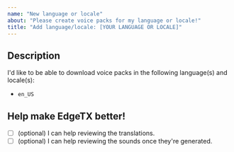 ```yaml
---
name: "New language or locale"
about: "Please create voice packs for my language or locale!"
title: "Add language/locale: [YOUR LANGUAGE OR LOCALE]"
---
```


## Description

I'd like to be able to download voice packs in the following language(s) and locale(s):

<!-- Please list the languages or locales that you'd like to use. Example: `fr_BE`, Japanese, Spanish (Colombia) and add them to the issue title as well. You can find the (BCP-47) code for many locales in https://learn.microsoft.com/en-us/azure/ai-services/speech-service/language-support?tabs=tts#supported-languages. But using words is fine as well. -->

- `en_US` <!-- for example -->

## Help make EdgeTX better!

<!-- You'll be able to check these boxes once the issue is created. -->

- [ ] (optional) I can help reviewing the translations.
- [ ] (optional) I can help reviewing the sounds once they're generated.
